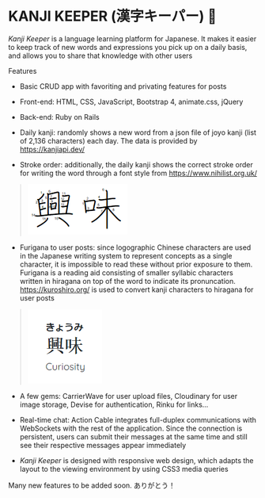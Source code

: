 # KANJI KEEPER (漢字キーパー) 🌸

*Kanji Keeper* is a language learning platform for Japanese. It makes it easier to keep track of new words and expressions you pick up on a daily basis, and allows you to share that knowledge with other users

Features

* Basic CRUD app with favoriting and privating features for posts

* Front-end: HTML, CSS, JavaScript, Bootstrap 4, animate.css, jQuery

* Back-end: Ruby on Rails

* Daily kanji: randomly shows a new word from a json file of joyo kanji (list of 2,136 characters) each day. The data is provided by https://kanjiapi.dev/

* Stroke order: additionally, the daily kanji shows the correct stroke order for writing the word through a font style from https://www.nihilist.org.uk/

> ![alt text](fontorder.png)

* Furigana to user posts: since logographic Chinese characters are used in the Japanese writing system to represent concepts as a single character, it is impossible to read these without prior exposure to them. Furigana is a reading aid consisting of smaller syllabic characters written in hiragana on top of the word to indicate its pronuncation. https://kuroshiro.org/ is used to convert kanji characters to hiragana for user posts

> ![alt text](curiosity.png)

* A few gems: CarrierWave for user upload files, Cloudinary for user image storage, Devise for authentication, Rinku for links...

* Real-time chat: Action Cable integrates full-duplex communications with WebSockets with the rest of the application. Since the connection is persistent, users can submit their messages at the same time and still see their respective messages appear immediately

* *Kanji Keeper* is designed with responsive web design, which adapts the layout to the viewing environment by using CSS3 media queries

Many new features to be added soon.
ありがとう！